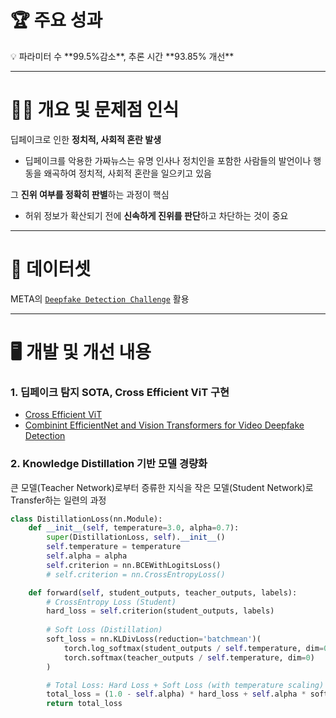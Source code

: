 # 🏆 주요 성과

<aside>
💡 파라미터 수 **99.5%감소**, 추론 시간 **93.85% 개선**
</aside>


---


# 👨‍💻 개요 및 문제점 인식

딥페이크로 인한 **정치적, 사회적 혼란 발생**

- 딥페이크를 악용한 가짜뉴스는 유명 인사나 정치인을 포함한 사람들의 발언이나 행동을 왜곡하여 정치적, 사회적 혼란을 일으키고 있음

그 **진위 여부를 정확히 판별**하는 과정이 핵심

- 허위 정보가 확산되기 전에 **신속하게 진위를 판단**하고 차단하는 것이 중요


---


# 💽 데이터셋

META의  [`Deepfake Detection Challenge`](https://www.kaggle.com/c/body-morphometry-kidney-and-tumor) 활용


---


# 🖥️ 개발 및 개선 내용

### 1. 딥페이크 탐지 SOTA, Cross Efficient ViT 구현

- [Cross Efficient ViT](https://github.com/davide-coccomini/Combining-EfficientNet-and-Vision-Transformers-for-Video-Deepfake-Detection)
- [Combinint EfficientNet and Vision Transformers for Video Deepfake Detection](https://arxiv.org/abs/2107.02612)


### 2. Knowledge Distillation 기반 모델 경량화
큰 모델(Teacher Network)로부터 증류한 지식을 작은 모델(Student Network)로 Transfer하는 일련의 과정

```python
class DistillationLoss(nn.Module):
    def __init__(self, temperature=3.0, alpha=0.7):
        super(DistillationLoss, self).__init__()
        self.temperature = temperature
        self.alpha = alpha
        self.criterion = nn.BCEWithLogitsLoss()
        # self.criterion = nn.CrossEntropyLoss()

    def forward(self, student_outputs, teacher_outputs, labels):
        # CrossEntropy Loss (Student)
        hard_loss = self.criterion(student_outputs, labels)
        
        # Soft Loss (Distillation)
        soft_loss = nn.KLDivLoss(reduction='batchmean')(
            torch.log_softmax(student_outputs / self.temperature, dim=0),
            torch.softmax(teacher_outputs / self.temperature, dim=0)
        )

        # Total Loss: Hard Loss + Soft Loss (with temperature scaling)
        total_loss = (1.0 - self.alpha) * hard_loss + self.alpha * soft_loss * (self.temperature ** 2)
        return total_loss
